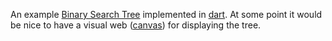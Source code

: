 An example [Binary Search Tree](http://algs4.cs.princeton.edu/32bst/) implemented in [dart](http://dartlang.org). At some point it would be nice to have a visual web ([canvas](http://en.wikipedia.org/wiki/Canvas_element)) for displaying the tree.
